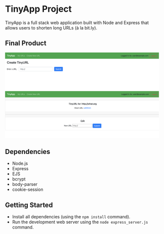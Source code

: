 # TinyApp Project

TinyApp is a full stack web application built with Node and Express that allows users to shorten long URLs (à la bit.ly).

## Final Product

!["Screenshot of new URL page"](https://github.com/maniutin/tinyapp/blob/master/docs/new_url.png?raw=true)
!["Screenshot of the urls/:shortURL page"](https://github.com/maniutin/tinyapp/blob/master/docs/urls:shortURL_page.png?raw=true)

## Dependencies

- Node.js
- Express
- EJS
- bcrypt
- body-parser
- cookie-session

## Getting Started

- Install all dependencies (using the `npm install` command).
- Run the development web server using the `node express_server.js` command.
